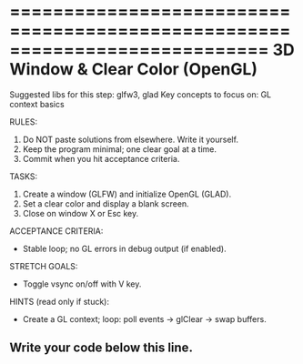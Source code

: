 ============================================================================
 3D Window & Clear Color (OpenGL)
 ============================================================================
 Suggested libs for this step: glfw3, glad
 Key concepts to focus on: GL context basics

 RULES:
 1) Do NOT paste solutions from elsewhere. Write it yourself.
 2) Keep the program minimal; one clear goal at a time.
 3) Commit when you hit acceptance criteria.

 TASKS:
 1. Create a window (GLFW) and initialize OpenGL (GLAD).
 2. Set a clear color and display a blank screen.
 3. Close on window X or Esc key.

 ACCEPTANCE CRITERIA:
 - Stable loop; no GL errors in debug output (if enabled).

 STRETCH GOALS:
 - Toggle vsync on/off with V key.

 HINTS (read only if stuck):
 - Create a GL context; loop: poll events → glClear → swap buffers.

 Write your code below this line.
 -----------------------------------------------------------
